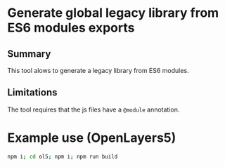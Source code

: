# Generate global legacy library from ES6 modules exports

## Summary

This tool alows to generate a legacy library from ES6 modules.

## Limitations

The tool requires that the js files have a `@module` annotation.

# Example use (OpenLayers5)
```bash
npm i; cd ol5; npm i; npm run build
```
